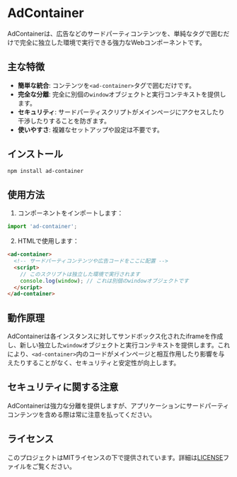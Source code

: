 # AdContainer

AdContainerは、広告などのサードパーティコンテンツを、単純なタグで囲むだけで完全に独立した環境で実行できる強力なWebコンポーネントです。

## 主な特徴

- **簡単な統合**: コンテンツを`<ad-container>`タグで囲むだけです。
- **完全な分離**: 完全に別個の`window`オブジェクトと実行コンテキストを提供します。
- **セキュリティ**: サードパーティスクリプトがメインページにアクセスしたり干渉したりすることを防ぎます。
- **使いやすさ**: 複雑なセットアップや設定は不要です。

## インストール

```bash
npm install ad-container
```

## 使用方法

1. コンポーネントをインポートします：

```javascript
import 'ad-container';
```

2. HTMLで使用します：

```html
<ad-container>
  <!-- サードパーティコンテンツや広告コードをここに配置 -->
  <script>
    // このスクリプトは独立した環境で実行されます
    console.log(window); // これは別個のwindowオブジェクトです
  </script>
</ad-container>
```

## 動作原理

AdContainerは各インスタンスに対してサンドボックス化されたiframeを作成し、新しい独立した`window`オブジェクトと実行コンテキストを提供します。これにより、`<ad-container>`内のコードがメインページと相互作用したり影響を与えたりすることがなく、セキュリティと安定性が向上します。

## セキュリティに関する注意

AdContainerは強力な分離を提供しますが、アプリケーションにサードパーティコンテンツを含める際は常に注意を払ってください。

## ライセンス

このプロジェクトはMITライセンスの下で提供されています。詳細は[LICENSE](LICENSE)ファイルをご覧ください。